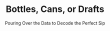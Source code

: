 ---
layout: home
title: Bottles, Cans, or Drafts
subtitle: Pouring Over the Data to Decode the Perfect Sip
---